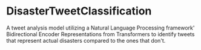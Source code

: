 # DisasterTweetClassification
A tweet analysis model utilizing a Natural Language Processing framework' Bidirectional Encoder Representations from Transformers to identify tweets that represent actual disasters compared to the ones that don't.
